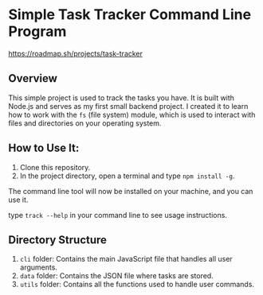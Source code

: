 # Simple Task Tracker Command Line Program
https://roadmap.sh/projects/task-tracker
## Overview

This simple project is used to track the tasks you have. It is built with Node.js and serves as my first small backend project. I created it to learn how to work with the `fs` (file system) module, which is used to interact with files and directories on your operating system.

## How to Use It: 

1. Clone this repository.
2. In the project directory, open a terminal and type `npm install -g`.

The command line tool will now be installed on your machine, and you can use it.

type `track --help` in your command line to see usage instructions.


## Directory Structure

1. `cli` folder: Contains the main JavaScript file that handles all user arguments.
2. `data` folder: Contains the JSON file where tasks are stored.
3. `utils` folder: Contains all the functions used to handle user commands.